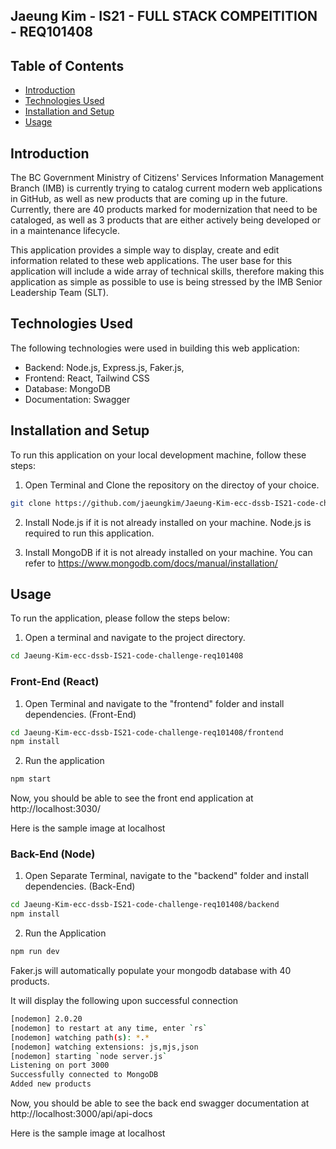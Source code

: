## Jaeung Kim - IS21 - FULL STACK COMPEITITION - REQ101408

## Table of Contents

- [Introduction](#introduction)
- [Technologies Used](#technologies-used)
- [Installation and Setup](#installation-and-setup)
- [Usage](#usage)

## Introduction

The BC Government Ministry of Citizens' Services Information Management Branch (IMB) is currently trying to catalog current modern web applications in GitHub, as well as new products that are coming up in the future. Currently, there are 40 products marked for modernization that need to be cataloged, as well as 3 products that are either actively being developed or in a maintenance lifecycle.

This application provides a simple way to display, create and edit information related to these web applications. The user base for this application will include a wide array of technical skills, therefore making this application as simple as possible to use is being stressed by the IMB Senior Leadership Team (SLT).

## Technologies Used

The following technologies were used in building this web application:

- Backend: Node.js, Express.js, Faker.js,
- Frontend: React, Tailwind CSS
- Database: MongoDB
- Documentation: Swagger

## Installation and Setup

To run this application on your local development machine, follow these steps:

1. Open Terminal and Clone the repository on the directoy of your choice.

```bash
git clone https://github.com/jaeungkim/Jaeung-Kim-ecc-dssb-IS21-code-challenge-req101408.git
```

2. Install Node.js if it is not already installed on your machine. Node.js is required to run this application.

3. Install MongoDB if it is not already installed on your machine. You can refer to https://www.mongodb.com/docs/manual/installation/

## Usage

To run the application, please follow the steps below:

1. Open a terminal and navigate to the project directory.

```bash
cd Jaeung-Kim-ecc-dssb-IS21-code-challenge-req101408
```

### Front-End (React)

1. Open Terminal and navigate to the "frontend" folder and install dependencies. (Front-End)

```bash
cd Jaeung-Kim-ecc-dssb-IS21-code-challenge-req101408/frontend
npm install
```

2. Run the application

```bash
npm start
```

Now, you should be able to see the front end application at http://localhost:3030/

Here is the sample image at localhost

<!-- ![alt text](/frontend/src/assets/frontend.png) -->

### Back-End (Node)

1. Open Separate Terminal, navigate to the "backend" folder and install dependencies. (Back-End)

```bash
cd Jaeung-Kim-ecc-dssb-IS21-code-challenge-req101408/backend
npm install
```

2. Run the Application

```bash
npm run dev
```

Faker.js will automatically populate your mongodb database with 40 products.

It will display the following upon successful connection

```bash
[nodemon] 2.0.20
[nodemon] to restart at any time, enter `rs`
[nodemon] watching path(s): *.*
[nodemon] watching extensions: js,mjs,json
[nodemon] starting `node server.js`
Listening on port 3000
Successfully connected to MongoDB
Added new products
```

Now, you should be able to see the back end swagger documentation at http://localhost:3000/api/api-docs

Here is the sample image at localhost

<!-- ![alt text](/frontend/src/assets/swagger.png) -->
